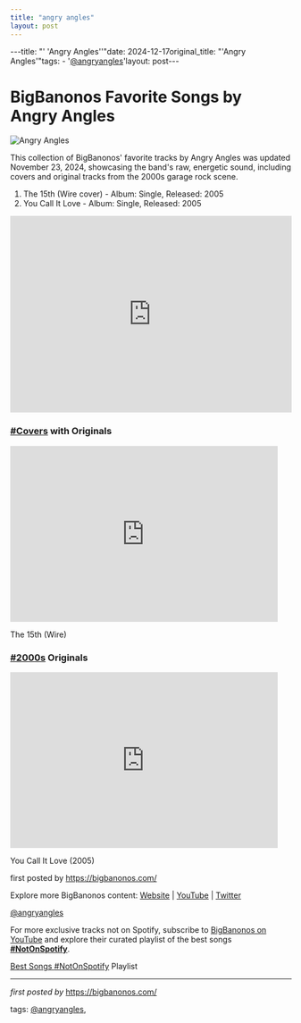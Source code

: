 ```yaml
---
title: "angry angles"
layout: post
---
```

---title: "' 'Angry Angles''"date: 2024-12-17original_title: "'Angry Angles'"tags:  - '[@angryangles](/tags/angryangles/)'layout: post---<h1>BigBanonos Favorite Songs by Angry Angles</h1><img src="https://c1.staticflickr.com/3/2709/4278158607_6b21b841b9.jpg" alt="Angry Angles"> <p>This collection of BigBanonos' favorite tracks by Angry Angles was updated November 23, 2024, showcasing the band's raw, energetic sound, including covers and original tracks from the 2000s garage rock scene.</p> <ol> <li>The 15th (Wire cover) - Album: Single, Released: 2005</li> <li>You Call It Love - Album: Single, Released: 2005</li></ol> <div> <iframe src="https://open.spotify.com/embed/playlist/0GsCES0PLbfJaIzYBx8u5u?utm_source=generator" width="100%" height="352" frameborder="0" allowfullscreen="" allow="autoplay; clipboard-write; encrypted-media; fullscreen; picture-in-picture" loading="lazy"></iframe></div> <h3>[#Covers](/tags/Covers/) with Originals</h3><div> <iframe allowfullscreen="" frameborder="0" height="315" src="https://www.youtube.com/embed/y0UJWWlZWA4?list=PLtuNtuTatqI0T_GCRVtVWFUSn_PgEFzjS" width="95%"></iframe> <p>The 15th (Wire)</p></div> <h3>[#2000s](/tags/2000s/) Originals</h3><div> <iframe allowfullscreen="" frameborder="0" height="315" src="https://www.youtube.com/embed/CNkvO_A9ejo?list=PLtuNtuTatqI00Ak5pbz10qojT7un2Jh8w" width="95%"></iframe> <p>You Call It Love (2005)</p></div> <p>first posted by https://bigbanonos.com/</p> <div> <p>Explore more BigBanonos content: <a href="https://bigbanonos.com/">Website</a> | <a href="https://www.youtube.com/[@BigBanonos](/tags/BigBanonos/)">YouTube</a> | <a href="https://x.com/bigbanonos">Twitter</a></p></div> <!-- Tags --><p>[@angryangles](/tags/angryangles/)</p><!--Subscribe and Playlist Links--><div>    <p>For more exclusive tracks not on Spotify, subscribe to <a href="https://www.youtube.com/[@BigBanonos](/tags/BigBanonos/)" target="_blank">BigBanonos on YouTube</a> and explore their curated playlist of the best songs <strong>[#NotOnSpotify](/tags/NotOnSpotify/)</strong>.</p>    <p><a href="https://www.youtube.com/playlist?list=PLtuNtuTatqI0kFahUCbtbfenC_ET5O_tr" target="_blank">Best Songs [#NotOnSpotify](/tags/NotOnSpotify/) Playlist<br /></a></p></div><hr /><p><em>first posted by</em> <a href="https://bigbanonos.com/" rel="noopener" target="_new">https://bigbanonos.com/</a></p><p>tags: [@angryangles](/tags/angryangles/),</p>